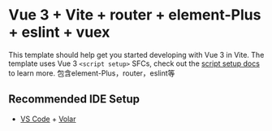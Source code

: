 # Vue 3 + Vite + router + element-Plus + eslint + vuex

This template should help get you started developing with Vue 3 in Vite. The template uses Vue 3 `<script setup>` SFCs, check out the [script setup docs](https://v3.vuejs.org/api/sfc-script-setup.html#sfc-script-setup) to learn more.
包含element-Plus，router，eslint等

## Recommended IDE Setup

- [VS Code](https://code.visualstudio.com/) + [Volar](https://marketplace.visualstudio.com/items?itemName=Vue.volar)
